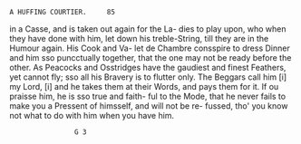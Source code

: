     A HUFFING COURTIER.     85
in a Casse, and is taken out again for the La-
dies to play upon, who when they have done
with him, let down his treble-String, till they
are in the Humour again.  His Cook and Va-
let de Chambre consspire to dress Dinner and
him sso puncctually together, that the one may
not be ready before the other.  As Peacocks and
Osstridges have the gaudiest and finest Feathers,
yet cannot fly;  sso all his Bravery is to flutter
only.  The Beggars call him [i] my Lord, [i] and he
takes them at their Words, and pays them for
it.  If ou praisse him, he is sso true and faith-
ful to the Mode, that he never fails to make
you a Pressent of himsself, and will not be re-
fussed, tho' you know not what to do with him
when you have him.






                    G 3
